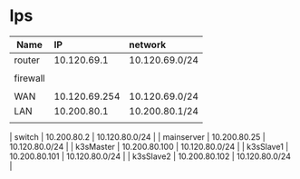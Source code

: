 # Ips


| Name       | IP            | network        |
| ---------- | :------------ | :------------- |
| router     | 10.120.69.1   | 10.120.69.0/24 |
|            |
| firewall   |
|            |
| WAN        | 10.120.69.254 | 10.120.69.0/24 |
| LAN        | 10.200.80.1   | 10.200.80.1/24 |
|            |

| switch     | 10.200.80.2   | 10.120.80.0/24 |
| mainserver | 10.200.80.25  | 10.120.80.0/24 |
| k3sMaster  | 10.200.80.100 | 10.120.80.0/24 |
| k3sSlave1  | 10.200.80.101 | 10.120.80.0/24 |
| k3sSlave2  | 10.200.80.102 | 10.120.80.0/24 |
